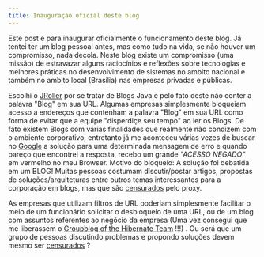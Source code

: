 ```yaml
---
title: Inauguração oficial deste blog
---
```


Este post é para inaugurar oficialmente o funcionamento deste blog. Já tentei ter um blog pessoal antes, mas como tudo na vida, se não houver um compromisso, nada decola. Neste blog existe um compromisso (uma missão) de estravazar alguns raciocínios e reflexões sobre tecnologias e melhores práticas no desenvolvimento de sistemas no ambito nacional e também no ambito local (Brasília) nas empresas privadas e públicas.

Escolhi o [JRoller](http://jroller.com/rafaelbenevides/) por se tratar de Blogs Java e pelo fato deste não conter a palavra "Blog" em sua URL. Algumas empresas simplesmente bloqueiam acesso a endereços que contenham a palavra "Blog" em sua URL como forma de evitar que a equipe "disperdiçe seu tempo" ao ler os Blogs. De fato existem Blogs com várias finalidades que realmente não condizem com o ambiente corporativo, entretanto já me aconteceu várias vezes de buscar no [Google](https://www.google.com/) a solução para uma determinada mensagem de erro e quando pareço que encontrei a resposta, recebo um grande *"ACESSO NEGADO"* em vermelho no meu Browser. Motivo do bloqueio: A solução foi debatida em um BLOG! Muitas pessoas costumam discutir/postar artigos, propostas de soluções/arquiteturas entre outros temas interessantes para a corporação em blogs, mas que são [censurados](https://pt.wikipedia.org/wiki/Censura) pelo proxy.

As empresas que utilizam filtros de URL poderiam simplesmente facilitar o meio de um funcionário solicitar o desbloqueio de uma URL, ou de um blog com assuntos referentes ao negócio da empresa (Uma vez consegui que me liberassem o [Groupblog of the Hibernate Team](http://in.relation.to/) !!!) . Ou será que um grupo de pessoas discutindo problemas e propondo soluções devem mesmo ser [censurados](https://pt.wikipedia.org/wiki/Censura) ?